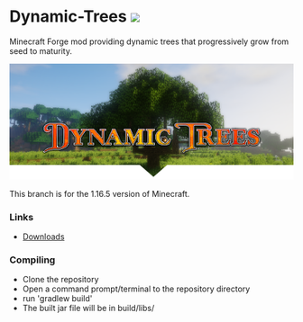 # Dynamic-Trees [![](http://cf.way2muchnoise.eu/full_dynamictrees_downloads.svg)](https://minecraft.curseforge.com/projects/dynamictrees/)

Minecraft Forge mod providing dynamic trees that progressively grow from seed to maturity.

![Logo](./header.png)

This branch is for the 1.16.5 version of Minecraft.

### Links
- [Downloads](https://minecraft.curseforge.com/projects/dynamictrees/files)

### Compiling
* Clone the repository
* Open a command prompt/terminal to the repository directory
* run 'gradlew build'
* The built jar file will be in build/libs/
